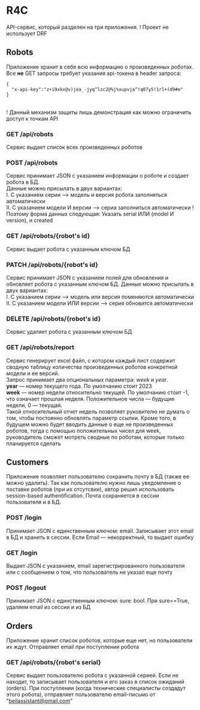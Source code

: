 # R4C
API-сервис, который разделен на три приложения.
! Проект не использует DRF

## Robots
Приложение хранит в себе всю информацию о произведенных роботах.
Все **не** GET запросы требует указания api-токена в header запроса:
```
{
  "x-api-key":"z+i9xkx@v)jea_-jyq^lzc2@%j%xupvja^!q07y5!1rl+(d9#e"
}
```
<br />
! Данный механизм защиты лишь демонстрация как можно ограничить доступ к точкам API

### GET /api/robots
Сервис выдает список всех произведенных роботов

### POST /api/robots
Сервис принимает JSON с указанием информации о роботе и создает робота в БД.
<br />
Данные можно присылать в двух вариантах:
<br />
I. C указанием серии --> модель и версия робота заполняться автоматически
<br />
II. С указанием модели И версии --> сериа заполниться автоматически
!Поэтому форма данных следующая: Указать serial ИЛИ (model И version), и created

### GET /api/robots/{robot's id}
Сервис выдает робота с указанным ключом БД

### PATCH /api/robots/{robot's id}
Сервис принимает JSON с указанием полей для обновления и обновляет робота с указанным ключом БД.
Данные можно присылать в двух вариантах:
<br />
I. С указанием серии --> модель или версия поменяются автоматически
<br />
II. С указанием модели ИЛИ версии --> серия обновится автоматически

### DELETE /api/robots/{robot's id}
Сервис удаляет робота с указанным ключом БД

### GET /api/robots/report
Сервис генерирует excel файл, с котором каждый лист содержит сводную таблицу количества произведенных роботов конкретной модели и ее версий.
<br />
Запрос принимает два опциональных параметра: *week* и *year*.
<br />
**year** — номер текущего года. По умолчанию стоит 2023
<br />
**week** — номер недели относительно текущей. По умолчанию стоит -1, что означает прошлая неделя. Положительное числа — будущие недели, 0 — текущая.
<br />
Такой относительный отчет недель позволяет руковителю не думать о том, чтобы постоянно обновлять параметр ссылки.
Кроме того, в будущем можно будет вводить данные о еще не произведенных роботов, тогда с помощью положительных чисел для week, руководитель сможет мотреть сводные по роботам, которые только планируется сделать

## Customers
Приложение позволяет пользователю сохранить почту в БД (также ее можно удалить).
Так как пользователю нужно лишь уведомление о поставке роботов (при их отсутсвии), автор решил использовать session-based authentification.
Почта сохраняется в сессии пользователя и в БД.

### POST /login
Принимает JSON с единственным ключом: email. Записывает этот email в БД и хранить в сессии. Если Email — некорректный, то выдает ошибку

### GET /login
Выдает JSON с указанием, email зарегистрированного пользователя или c сообщением о том, что пользователь не указал еще почту

### POST /logout
Принимает JSON с единственным ключом: sure: bool. При sure==True, удаляем email из сессии и из БД

## Orders
Приложение хранит список роботов, которые еще нет, но пользователи их ждут. Отправляет email при поступлении робота

### GET /api/robots/{robot's serial}
Сервис выдает пользователю робота с указанной серией. Если не находит, то записывает пользователя и его заказ в список ожиданий (orders).
При поступлении (когда технические специалисты создадут этого робота), отправляет пользователю email-письмо от "beilassistant@gmail.com"

